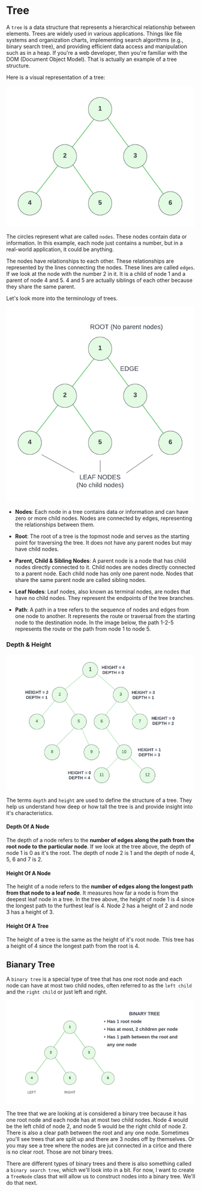 # Tree

A `tree` is a data structure that represents a hierarchical relationship between elements. Trees are widely used in various applications. Things like file systems and organization charts, implementing search algorithms (e.g., binary search tree), and providing efficient data access and manipulation such as in a heap. If you're a web developer, then you're familiar with the DOM (Document Object Model). That is actually an example of a tree structure.

Here is a visual representation of a tree:

<img src="../../assets/images/tree1.png" width="500" alt="" />

The circles represent what are called `nodes`. These nodes contain data or information. In this example, each node just contains a number, but in a real-world application, it could be anything.

The nodes have relationships to each other. These relationships are represented by the lines connecting the nodes. These lines are called `edges`. If we look at the node with the number 2 in it. It is a child of node 1 and a parent of node 4 and 5. 4 and 5 are actually siblings of each other because they share the same parent.

Let's look more into the terminology of trees.

<img src="../../assets/images/tree2.png" width="500" alt="" />

- **Nodes**: Each node in a tree contains data or information and can have zero or more child nodes. Nodes are connected by edges, representing the relationships between them.

- **Root**: The root of a tree is the topmost node and serves as the starting point for traversing the tree. It does not have any parent nodes but may have child nodes.

- **Parent, Child & Sibling Nodes**: A parent node is a node that has child nodes directly connected to it. Child nodes are nodes directly connected to a parent node. Each child node has only one parent node. Nodes that share the same parent node are called sibling nodes.

- **Leaf Nodes**: Leaf nodes, also known as terminal nodes, are nodes that have no child nodes. They represent the endpoints of the tree branches.

- **Path**: A path in a tree refers to the sequence of nodes and edges from one node to another. It represents the route or traversal from the starting node to the destination node. In the image below, the path 1-2-5 represents the route or the path from node 1 to node 5.

### Depth & Height

<img src="../../assets/images/treeheightdepth.png" width="500" alt="" />

The terms `depth` and `height` are used to define the structure of a tree. They help us understand how deep or how tall the tree is and provide insight into it's characteristics.

#### Depth Of A Node

The depth of a node refers to the **number of edges along the path from the root node to the particular node**. If we look at the tree above, the depth of node 1 is 0 as it's the root. The depth of node 2 is 1 and the depth of node 4, 5, 6 and 7 is 2.

#### Height Of A Node

The height of a node refers to the **number of edges along the longest path from that node to a leaf node**. It measures how far a node is from the deepest leaf node in a tree. In the tree above, the height of node 1 is 4 since the longest path to the furthest leaf is 4. Node 2 has a height of 2 and node 3 has a height of 3.

#### Height Of A Tree

The height of a tree is the same as the height of it's root node. This tree has a height of 4 since the longest path from the root is 4.

## Bianary Tree

A `binary tree` is a special type of tree that has one root node and each node can have at most two child nodes, often referred to as the `left child` and the `right child` or just left and right. 

<img src="../../assets/images/binarytree.png" width="500" alt="" />

The tree that we are looking at is considered a binary tree because it has one root node and each node has at most two child nodes. Node 4 would be the left child of node 2, and node 5 would be the right child of node 2. There is also a clear path between the root and any one node. Sometimes you'll see trees that are split up and there are 3 nodes off by themselves. Or you may see a tree where the nodes are jut connected in a cirlce and there is no clear root. Those are not binary trees.


There are different types of binary trees and there is also something called a `binary search tree`, which we'll look into in a bit. For now, I want to create a `TreeNode` class that will allow us to construct nodes into a binary tree. We'll do that next.
